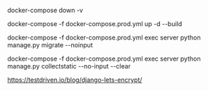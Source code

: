 docker-compose down -v

docker-compose -f docker-compose.prod.yml up -d --build

docker-compose -f docker-compose.prod.yml exec server python manage.py migrate --noinput

docker-compose -f docker-compose.prod.yml exec server python manage.py collectstatic --no-input --clear


https://testdriven.io/blog/django-lets-encrypt/

